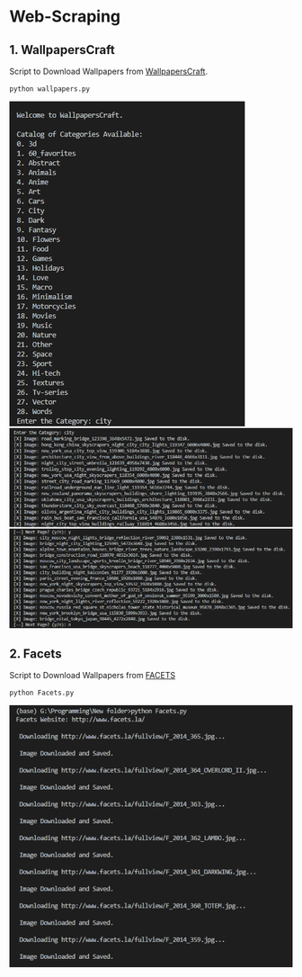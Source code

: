 # Web-Scraping

## 1. WallpapersCraft
   Script to Download Wallpapers from [WallpapersCraft](https://wallpaperscraft.com/).
  
```sh
python wallpapers.py
```
![Pic-1](https://github.com/Yashs744/Web-Scraping/blob/master/Screenshots/Pic-1.png)
![Pic-2](https://github.com/Yashs744/Web-Scraping/blob/master/Screenshots/Pic-2.png)
![Pic-3](https://github.com/Yashs744/Web-Scraping/blob/master/Screenshots/Pic-3.png)

## 2. Facets
   Script to Download Wallpapers from [FACETS](http://www.facets.la/)
   
```sh
python Facets.py
```

![Facet](https://github.com/Yashs744/Web-Scraping/blob/master/Screenshots/facet-1.png)
